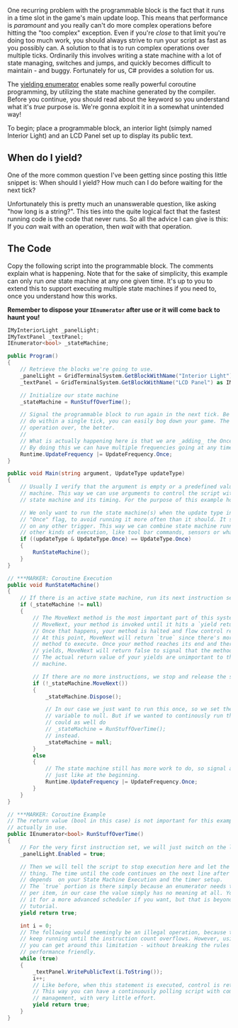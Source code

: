 One recurring problem with the programmable block is the fact that it runs in a time slot in the game's main update loop. This means that performance is _paramount_ and you really can't do more complex operations before hitting the "too complex" exception. Even if you're _close_ to that limit you're doing too much work, you should always strive to run your script as fast as you possibly can. A solution to that is to run complex operations over multiple ticks. Ordinarily this involves writing a state machine with a lot of state managing, switches and jumps, and quickly becomes difficult to maintain - and buggy. Fortunately for us, C# provides a solution for us.

The [yielding enumerator](https://docs.microsoft.com/en-us/dotnet/csharp/language-reference/keywords/yield) enables some really powerful coroutine programming, by utilizing the state machine generated by the compiler. Before you continue, you should read about the keyword so you understand what it's _true_ purpose is. We're gonna exploit it in a somewhat unintended way!

To begin; place a programmable block, an interior light (simply named Interior Light) and an LCD Panel set up to display its public text.

## When do I yield?
One of the more common question I've been getting since posting this little snippet is: When should I yield? How much can I do before waiting for the next tick?

Unfortunately this is pretty much an unanswerable question, like asking "how long is a string?". This ties into the quite logical fact that the fastest running code is the code that never runs. So all the advice I can give is this: If you _can_ wait with an operation, then _wait_ with that operation.

## The Code
Copy the following script into the programmable block. The comments explain what is happening. Note that for the sake of simplicity, this example can only run _one_ state machine at any one given time. It's up to you to extend this to support executing multiple state machines if you need to, once you understand how this works.

**Remember to dispose your `IEnumerator` after use or it will come back to haunt you!**


```csharp
IMyInteriorLight _panelLight;
IMyTextPanel _textPanel;
IEnumerator<bool> _stateMachine;

public Program() 
{
    // Retrieve the blocks we're going to use.
    _panelLight = GridTerminalSystem.GetBlockWithName("Interior Light") as IMyInteriorLight;
    _textPanel = GridTerminalSystem.GetBlockWithName("LCD Panel") as IMyTextPanel;

    // Initialize our state machine
    _stateMachine = RunStuffOverTime();

    // Signal the programmable block to run again in the next tick. Be careful on how much you
    // do within a single tick, you can easily bog down your game. The more ticks you do your
    // operation over, the better.
    //
    // What is actually happening here is that we are _adding_ the Once flag to the frequencies.
    // By doing this we can have multiple frequencies going at any time.
    Runtime.UpdateFrequency |= UpdateFrequency.Once;
}

public void Main(string argument, UpdateType updateType) 
{
    // Usually I verify that the argument is empty or a predefined value before running the state
    // machine. This way we can use arguments to control the script without disturbing the
    // state machine and its timing. For the purpose of this example however, I will omit this.

    // We only want to run the state machine(s) when the update type includes the
    // "Once" flag, to avoid running it more often than it should. It shouldn't run
    // on any other trigger. This way we can combine state machine running with
    // other kinds of execution, like tool bar commands, sensors or what have you.
    if ((updateType & UpdateType.Once) == UpdateType.Once)
    {
        RunStateMachine();
    }
}

// ***MARKER: Coroutine Execution
public void RunStateMachine()
{
    // If there is an active state machine, run its next instruction set.
    if (_stateMachine != null) 
    {
        // The MoveNext method is the most important part of this system. When you call
        // MoveNext, your method is invoked until it hits a `yield return` statement.
        // Once that happens, your method is halted and flow control returns _here_.
        // At this point, MoveNext will return `true` since there's more code in your
        // method to execute. Once your method reaches its end and there are no more
        // yields, MoveNext will return false to signal that the method has completed.
        // The actual return value of your yields are unimportant to the actual state
        // machine.

        // If there are no more instructions, we stop and release the state machine.
        if (!_stateMachine.MoveNext())
        {
            _stateMachine.Dispose();

            // In our case we just want to run this once, so we set the state machine
            // variable to null. But if we wanted to continously run the same method, we
            // could as well do
            // _stateMachine = RunStuffOverTime();
            // instead.
            _stateMachine = null;
        } 
        else 
        {
            // The state machine still has more work to do, so signal another run again, 
            // just like at the beginning.
            Runtime.UpdateFrequency |= UpdateFrequency.Once;
        }
    }
}

// ***MARKER: Coroutine Example
// The return value (bool in this case) is not important for this example. It is not
// actually in use.
public IEnumerator<bool> RunStuffOverTime() 
{
    // For the very first instruction set, we will just switch on the light.
    _panelLight.Enabled = true;

    // Then we will tell the script to stop execution here and let the game do it's
    // thing. The time until the code continues on the next line after this yield return
    // depends  on your State Machine Execution and the timer setup.
    // The `true` portion is there simply because an enumerator needs to return a value
    // per item, in our case the value simply has no meaning at all. You _could_ utilize
    // it for a more advanced scheduler if you want, but that is beyond the scope of this
    // tutorial.
    yield return true;

    int i = 0;
    // The following would seemingly be an illegal operation, because the script would
    // keep running until the instruction count overflows. However, using yield return,
    // you can get around this limitation - without breaking the rules and while remaining
    // performance friendly.
    while (true) 
    {
        _textPanel.WritePublicText(i.ToString());
        i++;
        // Like before, when this statement is executed, control is returned to the game.
        // This way you can have a continuously polling script with complete state
        // management, with very little effort.
        yield return true;
    }
}
```

